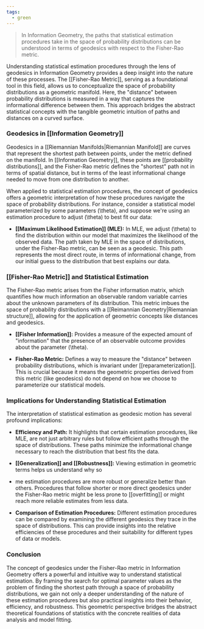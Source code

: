 ```yaml
---
tags:
  - green
---
```


> In Information Geometry, the paths that statistical estimation procedures take in the space of probability distributions can be understood in terms of geodesics with respect to the Fisher-Rao metric.

Understanding statistical estimation procedures through the lens of geodesics in Information Geometry provides a deep insight into the nature of these processes. The [[Fisher-Rao Metric]], serving as a foundational tool in this field, allows us to conceptualize the space of probability distributions as a geometric manifold. Here, the "distance" between probability distributions is measured in a way that captures the informational difference between them. This approach bridges the abstract statistical concepts with the tangible geometric intuition of paths and distances on a curved surface.

### Geodesics in [[Information Geometry]]

Geodesics in a [[Riemannian Manifolds|Riemannian Manifold]] are curves that represent the shortest path between points, under the metric defined on the manifold. In [[Information Geometry]], these points are [[probability distributions]], and the Fisher-Rao metric defines the "shortest" path not in terms of spatial distance, but in terms of the least informational change needed to move from one distribution to another.

When applied to statistical estimation procedures, the concept of geodesics offers a geometric interpretation of how these procedures navigate the space of probability distributions. For instance, consider a statistical model parameterized by some parameters \(\theta\), and suppose we're using an estimation procedure to adjust \(\theta\) to best fit our data:

- **[[Maximum Likelihood Estimation]] (MLE):** In MLE, we adjust \(\theta\) to find the distribution within our model that maximizes the likelihood of the observed data. The path taken by MLE in the space of distributions, under the Fisher-Rao metric, can be seen as a geodesic. This path represents the most direct route, in terms of informational change, from our initial guess to the distribution that best explains our data.

### [[Fisher-Rao Metric]] and Statistical Estimation

The Fisher-Rao metric arises from the Fisher information matrix, which quantifies how much information an observable random variable carries about the unknown parameters of its distribution. This metric imbues the space of probability distributions with a [[Reimannian Geometry|Riemannian structure]], allowing for the application of geometric concepts like distances and geodesics.

- **[[Fisher Information]]:** Provides a measure of the expected amount of "information" that the presence of an observable outcome provides about the parameter \(\theta\).
  
- **Fisher-Rao Metric:** Defines a way to measure the "distance" between probability distributions, which is invariant under [[reparameterization]]. This is crucial because it means the geometric properties derived from this metric (like geodesics) do not depend on how we choose to parameterize our statistical models.

### Implications for Understanding Statistical Estimation

The interpretation of statistical estimation as geodesic motion has several profound implications:

- **Efficiency and Path:** It highlights that certain estimation procedures, like MLE, are not just arbitrary rules but follow efficient paths through the space of distributions. These paths minimize the informational change necessary to reach the distribution that best fits the data.

- **[[Generalization]] and [[Robustness]]:** Viewing estimation in geometric terms helps us understand why so
- me estimation procedures are more robust or generalize better than others. Procedures that follow shorter or more direct geodesics under the Fisher-Rao metric might be less prone to [[overfitting]] or might reach more reliable estimates from less data.

- **Comparison of Estimation Procedures:** Different estimation procedures can be compared by examining the different geodesics they trace in the space of distributions. This can provide insights into the relative efficiencies of these procedures and their suitability for different types of data or models.

### Conclusion

The concept of geodesics under the Fisher-Rao metric in Information Geometry offers a powerful and intuitive way to understand statistical estimation. By framing the search for optimal parameter values as the problem of finding the shortest path through a space of probability distributions, we gain not only a deeper understanding of the nature of these estimation procedures but also practical insights into their behavior, efficiency, and robustness. This geometric perspective bridges the abstract theoretical foundations of statistics with the concrete realities of data analysis and model fitting.